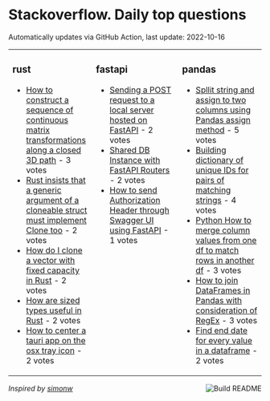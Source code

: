 # Stackoverflow. Daily top questions 

Automatically updates via GitHub Action, last update: <!-- date starts -->2022-10-16<!-- date ends -->


<table><tr><td valign="top" width="33%">

### rust
<!-- rust starts -->
* [How to construct a sequence of continuous matrix transformations along a closed 3D path](https://stackoverflow.com/questions/74085125/how-to-construct-a-sequence-of-continuous-matrix-transformations-along-a-closed) - 3 votes
* [Rust insists that a generic argument of a cloneable struct must implement Clone too](https://stackoverflow.com/questions/74085761/rust-insists-that-a-generic-argument-of-a-cloneable-struct-must-implement-clone) - 2 votes
* [How do I clone a vector with fixed capacity in Rust](https://stackoverflow.com/questions/74083762/how-do-i-clone-a-vector-with-fixed-capacity-in-rust) - 2 votes
* [How are sized types useful in Rust](https://stackoverflow.com/questions/74075806/how-are-sized-types-useful-in-rust) - 2 votes
* [How to center a tauri app on the osx tray icon](https://stackoverflow.com/questions/74077235/how-to-center-a-tauri-app-on-the-osx-tray-icon) - 2 votes
<!-- rust ends -->
</td><td valign="top" width="34%">


### fastapi
<!-- fastapi starts -->
* [Sending a POST request to a local server hosted on FastAPI](https://stackoverflow.com/questions/74088761/sending-a-post-request-to-a-local-server-hosted-on-fastapi) - 2 votes
* [Shared DB Instance with FastAPI Routers](https://stackoverflow.com/questions/74081303/shared-db-instance-with-fastapi-routers) - 2 votes
* [How to send Authorization Header through Swagger UI using FastAPI](https://stackoverflow.com/questions/74085996/how-to-send-authorization-header-through-swagger-ui-using-fastapi) - 1 votes
<!-- fastapi ends -->
</td><td valign="top" width="34%">


### pandas
<!-- pandas starts -->
* [Spllit string and assign to two columns using Pandas assign method](https://stackoverflow.com/questions/74079204/spllit-string-and-assign-to-two-columns-using-pandas-assign-method) - 5 votes
* [Building dictionary of unique IDs for pairs of matching strings](https://stackoverflow.com/questions/74080581/building-dictionary-of-unique-ids-for-pairs-of-matching-strings) - 4 votes
* [Python  How to merge column values from one df to match rows in another df](https://stackoverflow.com/questions/74082173/python-how-to-merge-column-values-from-one-df-to-match-rows-in-another-df) - 3 votes
* [How to join DataFrames in Pandas with consideration of RegEx](https://stackoverflow.com/questions/74080463/how-to-join-dataframes-in-pandas-with-consideration-of-regex) - 3 votes
* [Find end date for every value in a dataframe](https://stackoverflow.com/questions/74075916/find-end-date-for-every-value-in-a-dataframe) - 2 votes
<!-- pandas ends -->
</td></tr></table>

<a href="https://github.com/hp0404/hp0404/actions"><img src="https://github.com/hp0404/hp0404/workflows/Build%20README/badge.svg" align="right" alt="Build README"></a> <p>*Inspired by  [simonw](https://github.com/simonw/simonw)*</p>
